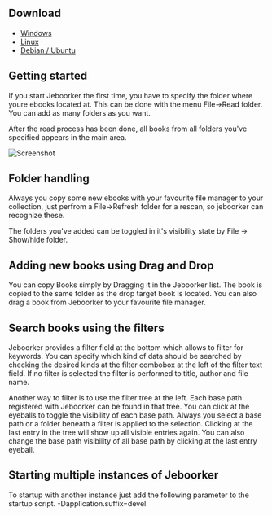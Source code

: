 ## Download
- [Windows](http://morologia.de/jeboorker/download.php?f=jeboorker.exe)
- [Linux](http://morologia.de/jeboorker/download.php?f=jeboorker.tar.gz)
- [Debian / Ubuntu](http://morologia.de/jeboorker/download.php?f=jeboorker.deb)

## Getting started
If you start Jeboorker the first time, you have to specify the folder where youre ebooks located at. This can be done with the menu File->Read folder. You can add as many folders as you want.

After the read process has been done, all books from all folders you've specified appears in the main area.

![Screenshot](https://raw.githubusercontent.com/meerkatzenwildschein/jeboorker/master/doc/screenshots/screenshot_main.jpg)

## Folder handling
Always you copy some new ebooks with your favourite file manager to your collection, just perfrom a File->Refresh folder for a rescan, so jeboorker can recognize these.

The folders you've added can be toggled in it's visibility state by File -> Show/hide folder.

## Adding new books using Drag and Drop
You can copy Books simply by Dragging it in the Jeboorker list. The book is copied to the same folder as the drop target book is located. You can also drag a book from Jeboorker to your favourite file manager.

## Search books using the filters
Jeboorker provides a filter field at the bottom which allows to filter for keywords. You can specify which kind of data should be searched by checking the desired kinds at the filter combobox at the left of the filter text field. If no filter is selected the filter is performed to title, author and file name.

Another way to filter is to use the filter tree at the left. Each base path registered with Jeboorker can be found in that tree. You can click at the eyeballs to toggle the visibility of each base path. Always you select a base path or a folder beneath a filter is applied to the selection. Clicking at the last entry in the tree will show up all visible entries again. You can also change the base path visibility of all base path by clicking at the last entry eyeball.

## Starting multiple instances of Jeboorker
To startup with another instance just add the following parameter to the startup script.
-Dapplication.suffix=devel